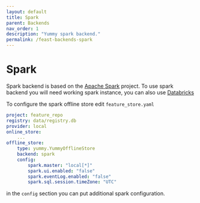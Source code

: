 ```yaml
---
layout: default
title: Spark
parent: Backends
nav_order: 1
description: "Yummy spark backend."
permalink: /feast-backends-spark
---
```


# Spark

Spark backend is based on the [Apache Spark](https://spark.apache.org/) project.
To use spark backend you will need working spark instance, you can also use [Databricks](https://databricks.com/)

To configure the spark offline store edit `feature_store.yaml`
```yaml
project: feature_repo
registry: data/registry.db
provider: local
online_store:
    ...
offline_store:
    type: yummy.YummyOfflineStore
    backend: spark
    config:
        spark.master: "local[*]"
        spark.ui.enabled: "false"
        spark.eventLog.enabled: "false"
        spark.sql.session.timeZone: "UTC"
```

in the `config` section you can put additional spark configuration.




